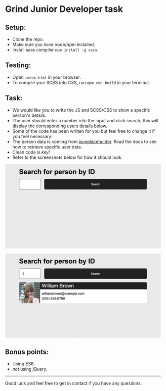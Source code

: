 # Grind Junior Developer task

## Setup:
- Clone the repo.
- Make sure you have node/npm installed.
- Install sass compiler `npm install -g sass`.

## Testing:
- Open `index.html` in your browser.
- To compile your SCSS into CSS, run `npm run build` in your terminal.

## Task:
- We would like you to write the JS and SCSS/CSS to show a specific person's details.
- The user should enter a number into the input and click search, this will display the corresponding users details below.
- Some of the code has been written for you but feel free to change it if you feel necessary.
- The person data is coming from [jsonplaceholder](https://www.jsonplaceholder.org/). Read the docs to see how to retrieve specific user data.
- Clean code is _key!_
- Refer to the screenshots below for how it should look.

![alt text](https://github.com/maxoys45/GrindJuniorTask/blob/master/task-initial-state.png?raw=true)

![alt text](https://github.com/maxoys45/GrindJuniorTask/blob/master/task-result-state.png?raw=true)

## Bonus points:
- Using ES6.
- _not_ using jQuery.

---

Good luck and feel free to get in contact if you have any questions.